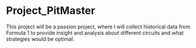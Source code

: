 # Project_PitMaster
This project will be a passion project, where I will collect historical data from Formula 1 to provide insight and analysis about different circuits and what strategies would be optimal.
